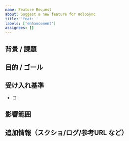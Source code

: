 ```yaml
---
name: Feature Request
about: Suggest a new feature for HoloSync
title: 'feat: '
labels: ['enhancement']
assignees: []
---
```


## 背景 / 課題

## 目的 / ゴール

## 受け入れ基準

- [ ]

## 影響範囲

## 追加情報（スクショ/ログ/参考URL など）
